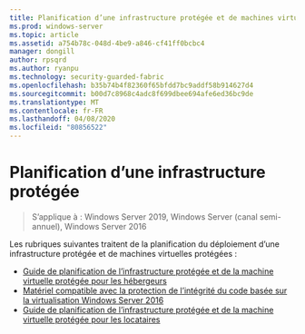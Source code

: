```yaml
---
title: Planification d’une infrastructure protégée et de machines virtuelles dotées d’une protection maximale
ms.prod: windows-server
ms.topic: article
ms.assetid: a754b78c-048d-4be9-a846-cf41ff0bcbc4
manager: dongill
author: rpsqrd
ms.author: ryanpu
ms.technology: security-guarded-fabric
ms.openlocfilehash: b35b74b4f82360f65bfdd7bc9addf58b914627d4
ms.sourcegitcommit: b00d7c8968c4adc8f699dbee694afe6ed36bc9de
ms.translationtype: MT
ms.contentlocale: fr-FR
ms.lasthandoff: 04/08/2020
ms.locfileid: "80856522"
---
```

# <a name="planning-a-guarded-fabric"></a>Planification d’une infrastructure protégée

>S’applique à : Windows Server 2019, Windows Server (canal semi-annuel), Windows Server 2016

Les rubriques suivantes traitent de la planification du déploiement d’une infrastructure protégée et de machines virtuelles protégées :

- [Guide de planification de l’infrastructure protégée et de la machine virtuelle protégée pour les hébergeurs](guarded-fabric-planning-for-hosters.md) 
- [Matériel compatible avec la protection de l’intégrité du code basée sur la virtualisation Windows Server 2016](guarded-fabric-compatible-hardware-with-virtualization-based-protection-of-code-integrity.md)
- [Guide de planification de l’infrastructure protégée et de la machine virtuelle protégée pour les locataires](guarded-fabric-shielded-vm-planning-for-tenants.md)
